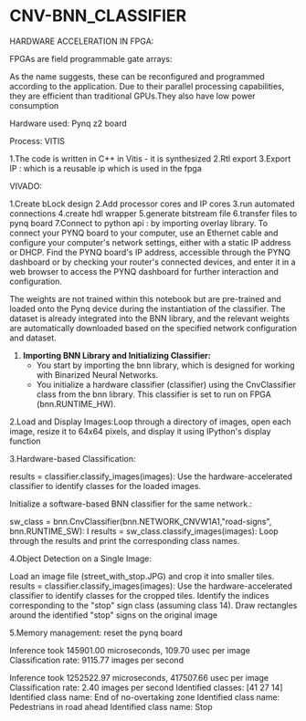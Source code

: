 # CNV-BNN_CLASSIFIER

HARDWARE ACCELERATION IN FPGA:

FPGAs are field programmable gate arrays:

As the name suggests, these can be reconfigured and programmed according to the application. Due to their parallel processing capabilities, they are efficient than traditional GPUs.They also have low power consumption

Hardware used: Pynq z2 board

Process:
VITIS 

1.The code is written in C++ in Vitis - it is synthesized
2.Rtl export
3.Export IP : which is a reusable ip which is used in the fpga

VIVADO:

1.Create bLock design
2.Add processor cores and IP cores
3.run automated connections
4.create hdl wrapper
5.generate bitstream file
6.transfer files to pynq board
7.Connect to python api : 
by importing overlay library.
To connect your PYNQ board to your computer, use an Ethernet cable and configure your computer's network settings, either with a static IP address or DHCP. Find the PYNQ board's IP address, accessible through the PYNQ dashboard or by checking your router's connected devices, and enter it in a web browser to access the PYNQ dashboard for further interaction and configuration.

The weights are not trained within this notebook but are pre-trained and loaded onto the Pynq device during the instantiation of the classifier. The dataset is already integrated into the BNN library, and the relevant weights are automatically downloaded based on the specified network configuration and dataset.


1. <b>Importing BNN Library and Initializing Classifier:</b>
   - You start by importing the bnn library, which is designed for working with Binarized Neural Networks.
   - You initialize a hardware classifier (classifier) using the CnvClassifier class from the bnn library. This classifier is set to run on FPGA (bnn.RUNTIME_HW).

2.Load and Display Images:Loop through a directory of images, open each image, resize it to 64x64 pixels, and display it using IPython's display function

3.Hardware-based Classification:

results = classifier.classify_images(images): Use the hardware-accelerated classifier to identify classes for the loaded images.


Initialize a software-based BNN classifier for the same network.:

sw_class = bnn.CnvClassifier(bnn.NETWORK_CNVW1A1,"road-signs", bnn.RUNTIME_SW): I
results = sw_class.classify_images(images):
Loop through the results and print the corresponding class names.

4.Object Detection on a Single Image:

Load an image file (street_with_stop.JPG) and crop it into smaller tiles.
results = classifier.classify_images(images): Use the hardware-accelerated classifier to identify classes for the cropped tiles.
Identify the indices corresponding to the "stop" sign class (assuming class 14).
Draw rectangles around the identified "stop" signs on the original image

5.Memory management: reset the pynq board

Inference took 145901.00 microseconds, 109.70 usec per image
Classification rate: 9115.77 images per second

Inference took 1252522.97 microseconds, 417507.66 usec per image
Classification rate: 2.40 images per second
Identified classes: [41 27 14]
Identified class name: End of no-overtaking zone
Identified class name: Pedestrians in road ahead
Identified class name: Stop
